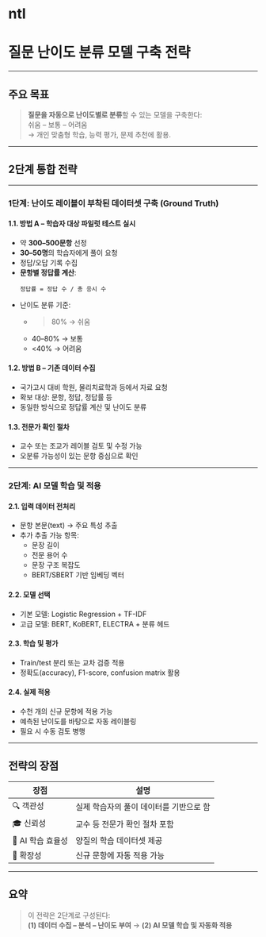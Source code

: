 # ntl
# 질문 난이도 분류 모델 구축 전략

---

## 주요 목표

> **질문을 자동으로 난이도별로 분류**할 수 있는 모델을 구축한다:  
쉬움 – 보통 – 어려움  
→ 개인 맞춤형 학습, 능력 평가, 문제 추천에 활용.

---

## 2단계 통합 전략

---

### **1단계: 난이도 레이블이 부착된 데이터셋 구축 (Ground Truth)**

#### **1.1. 방법 A – 학습자 대상 파일럿 테스트 실시**
- 약 **300–500문항** 선정
- **30–50명**의 학습자에게 풀이 요청
- 정답/오답 기록 수집
- **문항별 정답률 계산**:
  ```
  정답률 = 정답 수 / 총 응시 수
  ```
- 난이도 분류 기준:
  - >80% → 쉬움  
  - 40–80% → 보통  
  - <40% → 어려움

#### **1.2. 방법 B – 기존 데이터 수집**
- 국가고시 대비 학원, 물리치료학과 등에서 자료 요청
- 확보 대상: 문항, 정답, 정답률 등
- 동일한 방식으로 정답률 계산 및 난이도 분류

#### **1.3. 전문가 확인 절차**
- 교수 또는 조교가 레이블 검토 및 수정 가능
- 오분류 가능성이 있는 문항 중심으로 확인


---

### **2단계: AI 모델 학습 및 적용**

#### **2.1. 입력 데이터 전처리**
- 문항 본문(text) → 주요 특성 추출
- 추가 추출 가능 항목:
  - 문장 길이
  - 전문 용어 수
  - 문장 구조 복잡도
  - BERT/SBERT 기반 임베딩 벡터

#### **2.2. 모델 선택**
- 기본 모델: Logistic Regression + TF-IDF
- 고급 모델: BERT, KoBERT, ELECTRA + 분류 헤드

#### **2.3. 학습 및 평가**
- Train/test 분리 또는 교차 검증 적용
- 정확도(accuracy), F1-score, confusion matrix 활용

#### **2.4. 실제 적용**
- 수천 개의 신규 문항에 적용 가능
- 예측된 난이도를 바탕으로 자동 레이블링
- 필요 시 수동 검토 병행

---

## 전략의 장점

| 장점 | 설명 |
|------|------|
| 🔍 객관성 | 실제 학습자의 풀이 데이터를 기반으로 함 |
| 🎓 신뢰성 | 교수 등 전문가 확인 절차 포함 |
| 🤖 AI 학습 효율성 | 양질의 학습 데이터셋 제공 |
| 🚀 확장성 | 신규 문항에 자동 적용 가능 |

---

## 요약

> 이 전략은 2단계로 구성된다:  
**(1) 데이터 수집 – 분석 – 난이도 부여** → **(2) AI 모델 학습 및 자동화 적용**

